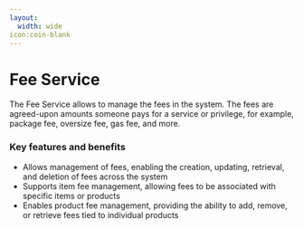 ```yaml
---
layout:
  width: wide
icon:coin-blank
---
```


# Fee Service

The Fee Service allows to manage the fees in the system. The fees are agreed-upon amounts someone pays for a service or privilege, for example, package fee, oversize fee, gas fee, and more.

### Key features and benefits

* Allows management of fees, enabling the creation, updating, retrieval, and deletion of fees across the system
* Supports item fee management, allowing fees to be associated with specific items or products
* Enables product fee management, providing the ability to add, remove, or retrieve fees tied to individual products